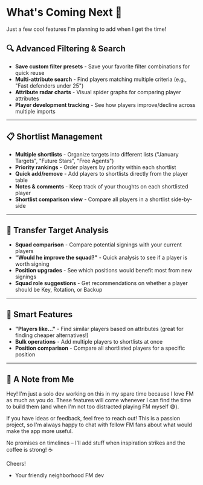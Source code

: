 # What's Coming Next 🚀

Just a few cool features I'm planning to add when I get the time!

## 🔍 Advanced Filtering & Search

- **Save custom filter presets** - Save your favorite filter combinations for quick reuse
- **Multi-attribute search** - Find players matching multiple criteria (e.g., "Fast defenders under 25")
- **Attribute radar charts** - Visual spider graphs for comparing player attributes
- **Player development tracking** - See how players improve/decline across multiple imports

---

## 📋 Shortlist Management

- **Multiple shortlists** - Organize targets into different lists ("January Targets", "Future Stars", "Free Agents")
- **Priority rankings** - Order players by priority within each shortlist
- **Quick add/remove** - Add players to shortlists directly from the player table
- **Notes & comments** - Keep track of your thoughts on each shortlisted player
- **Shortlist comparison view** - Compare all players in a shortlist side-by-side

---

## 🎯 Transfer Target Analysis

- **Squad comparison** - Compare potential signings with your current players
- **"Would he improve the squad?"** - Quick analysis to see if a player is worth signing
- **Position upgrades** - See which positions would benefit most from new signings
- **Squad role suggestions** - Get recommendations on whether a player should be Key, Rotation, or Backup

---

## 🔎 Smart Features

- **"Players like..."** - Find similar players based on attributes (great for finding cheaper alternatives!)
- **Bulk operations** - Add multiple players to shortlists at once
- **Position comparison** - Compare all shortlisted players for a specific position

---

## 💭 A Note from Me

Hey! I'm just a solo dev working on this in my spare time because I love FM as much as you do. These features will come whenever I can find the time to build them (and when I'm not too distracted playing FM myself 😅).

If you have ideas or feedback, feel free to reach out! This is a passion project, so I'm always happy to chat with fellow FM fans about what would make the app more useful.

No promises on timelines – I'll add stuff when inspiration strikes and the coffee is strong! ☕

Cheers!
- Your friendly neighborhood FM dev